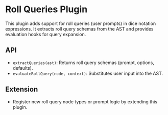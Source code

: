 # Roll Queries Plugin

This plugin adds support for roll queries (user prompts) in dice notation expressions. It extracts roll query schemas from the AST and provides evaluation hooks for query expansion.

## API
- `extractQueries(ast)`: Returns roll query schemas (prompt, options, defaults).
- `evaluateRollQuery(node, context)`: Substitutes user input into the AST.

## Extension
- Register new roll query node types or prompt logic by extending this plugin. 